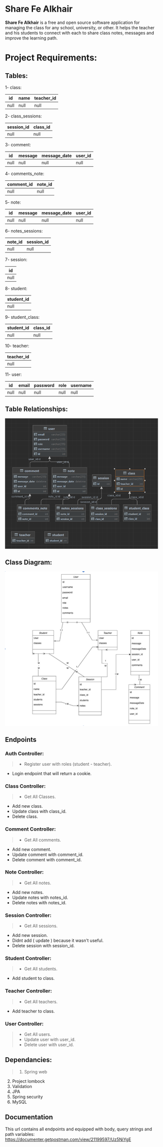 # Share Fe Alkhair
**Share Fe Alkhair** is a free and open source software application for managing the class for any school, university, or other. It helps the teacher and his students to connect with each to share class notes, messages and improve the learning path.

# Project Requirements:

## Tables:

1- class:

| id  | name | teacher_id|
| ------------- | ------------- |------------- |
| null  | null | null|

2- class_sessions:

| session_id  | class_id |
| ------------- | ------------- |
| null  | null |

3- comment:

| id  | message | message_date|user_id|
| ------------- | ------------- |------------- |------------- |
| null  | null | null|null|

4- comments_note:

| comment_id  | note_id |
| ------------- | ------------- |
| null  | null |

5- note:

| id  | message | message_date|user_id|
| ------------- | ------------- |------------- |------------- |
| null  | null | null|null|

6- notes_sessions:

|  note_id | session_id |
| ------------- | ------------- |
| null  | null |

7- session:

| id  |
| ------------- |
| null  |



8- student:

| student_id  |
| ------------- |
| null  |

9- student_class:

|  student_id | class_id |
| ------------- | ------------- |
| null  | null |

10- teacher:

| teacher_id  |
| ------------- |
| null  |

11- user:

| id  | email | password| role| username|
| ------------- | ------------- |------------- |------------- |------------- |
| null  | null | null|null|null|

## Table Relationships:

![Table Relationship image](https://github.com/SalahAlsalman/ShareFeKhair/blob/master/src/main/resources/images/Table%20relationship.png?raw=true)

## Class Diagram:

![class diagram](https://github.com/SalahAlsalman/ShareFeKhair/blob/master/src/main/resources/images/Class%20Diagram.png?raw=true)


## Endpoints
### Auth Controller:

> - Register user with roles (student - teacher).
- Login endpoint that will return a cookie.

### **Class Controller**:

>- Get All Classes.
- Add new class.
- Update class with class_id.
- Delete class.

### **Comment Controller**:

>- Get All comments.
- Add new comment.
- Update comment with comment_id.
- Delete comment with comment_id.

### **Note Controller**:

>- Get All notes.
- Add new notes.
- Update notes with notes_id.
- Delete notes with notes_id.

### **Session Controller**:

>- Get All sessions.
- Add new session.
- Didnt add ( update ) because it wasn't useful.
- Delete session with session_id.

### **Student Controller**:

>- Get All students.
- Add student to class.

### **Teacher Controller**:

>- Get All teachers.
- Add teacher to class.

### **User Controller**:

>- Get All users.
>- Update user with user_id.
>- Delete user with user_id.

## Dependancies:
>1. Spring web
2. Project lombock
3. Validation
4. JPA
5. Spring security 
6. MySQL



## Documentation
This url contains all endpoints and equipped with body, query strings and path variables:
https://documenter.getpostman.com/view/21199597/Uz5NiYgE
